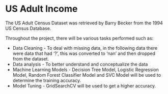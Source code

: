 # US Adult Income

The US Adult Census Dataset was retrieved by Barry Becker from the 1994 US Census Database.


Throughout the project, there will be various tasks performed such as: 

* Data Cleaning -  To deal with missing data, in the following data there were data that had ‘?’, this was converted to ‘nan’ and then dropped from the dataset.
* Data analysis -  To better understand and conceptualize the data
* Machine Learning Models - Decision Tree Model, Logistic Regression Model, Random Forest Classifier Model and SVC Model will be used to determine the training accuracy.
* Model Tuning - GridSearchCV will be used to get a higher accuracy. 


